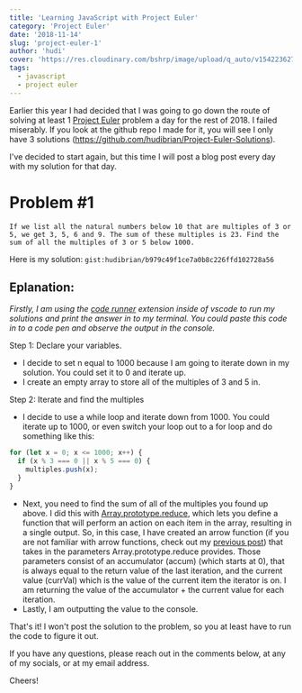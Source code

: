 ```yaml
---
title: 'Learning JavaScript with Project Euler'
category: 'Project Euler'
date: '2018-11-14'
slug: 'project-euler-1'
author: 'hudi'
cover: 'https://res.cloudinary.com/bshrp/image/upload/q_auto/v1542236270/bookcase-books-bookshelf-1370295_1.jpg'
tags:
  - javascript
  - project euler
---
```


Earlier this year I had decided that I was going to go down the route of solving at least 1 [Project Euler](https://projecteuler.net/) problem a day for the rest of 2018. I failed miserably. If you look at the github repo I made for it, you will see I only have 3 solutions (https://github.com/hudibrian/Project-Euler-Solutions).

I've decided to start again, but this time I will post a blog post every day with my solution for that day.

# Problem #1

```
If we list all the natural numbers below 10 that are multiples of 3 or 5, we get 3, 5, 6 and 9. The sum of these multiples is 23. Find the sum of all the multiples of 3 or 5 below 1000.
```

Here is my solution:
`gist:hudibrian/b979c49f1ce7a0b8c226ffd102728a56`

## Eplanation:

_Firstly, I am using the [code runner](https://marketplace.visualstudio.com/items?itemName=formulahendry.code-runner) extension inside of vscode to run my solutions and print the answer in to my terminal. You could paste this code in to a code pen and observe the output in the console._

Step 1: Declare your variables.

- I decide to set n equal to 1000 because I am going to iterate down in my solution. You could set it to 0 and iterate up.
- I create an empty array to store all of the multiples of 3 and 5 in.

Step 2: Iterate and find the multiples

- I decide to use a while loop and iterate down from 1000. You could iterate up to 1000, or even switch your loop out to a for loop and do something like this:

```javascript
for (let x = 0; x <= 1000; x++) {
  if (x % 3 === 0 || x % 5 === 0) {
    multiples.push(x);
  }
}
```

- Next, you need to find the sum of all of the multiples you found up above. I did this with [Array.prototype.reduce](https://developer.mozilla.org/en-US/docs/Web/JavaScript/Reference/Global_Objects/Array/reduce), which lets you define a function that will perform an action on each item in the array, resulting in a single output. So, in this case, I have created an arrow function (if you are not familiar with arrow functions, check out my [previous post](https://www.brianhudi.com/js-snack-1)) that takes in the parameters Array.prototype.reduce provides. Those parameters consist of an accumulator (accum) (which starts at 0), that is always equal to the return value of the last iteration, and the current value (currVal) which is the value of the current item the iterator is on. I am returning the value of the accumulator + the current value for each iteration.
- Lastly, I am outputting the value to the console.

That's it! I won't post the solution to the problem, so you at least have to run the code to figure it out.

If you have any questions, please reach out in the comments below, at any of my socials, or at my email address.

Cheers!
